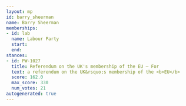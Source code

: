 ```yaml
---
layout: mp
id: barry_sheerman
name: Barry Sheerman
memberships:
- id: lab
  name: Labour Party
  start: 
  end: 
stances:
- id: PW-1027
  title: Referendum on the UK's membership of the EU — For
  text: a referendum on the UK&rsquo;s membership of the <b>EU</b>
  score: 162.0
  max_score: 330
  num_votes: 21
autogenerated: true
---
```

